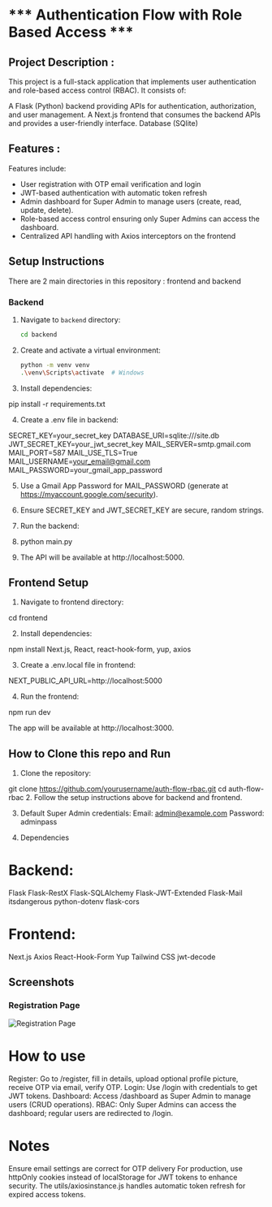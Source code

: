 # *** Authentication Flow with Role Based Access ***


## Project Description :
This project is a full-stack application that implements user authentication and role-based access control (RBAC). It consists of:

A Flask (Python) backend providing APIs for authentication, authorization, and user management.
A Next.js frontend that consumes the backend APIs and provides a user-friendly interface.
Database (SQlite)

## Features :

Features include:
- User registration with OTP email verification and login
- JWT-based authentication with automatic token refresh
- Admin dashboard for Super Admin to manage users (create, read, update, delete).
- Role-based access control ensuring only Super Admins can access the dashboard.
- Centralized API handling with Axios interceptors on the frontend

## Setup Instructions

There are 2 main directories in this repository : frontend and backend

### Backend
1. Navigate to `backend` directory:
   ```bash
   cd backend

2. Create and activate a virtual environment:
   ```bash
   python -m venv venv 
   .\venv\Scripts\activate  # Windows

3. Install dependencies:

pip install -r requirements.txt

4. Create a .env file in backend:

SECRET_KEY=your_secret_key
DATABASE_URI=sqlite:///site.db
JWT_SECRET_KEY=your_jwt_secret_key
MAIL_SERVER=smtp.gmail.com
MAIL_PORT=587
MAIL_USE_TLS=True
MAIL_USERNAME=your_email@gmail.com
MAIL_PASSWORD=your_gmail_app_password


5. Use a Gmail App Password for MAIL_PASSWORD (generate at https://myaccount.google.com/security).

6. Ensure SECRET_KEY and JWT_SECRET_KEY are secure, random strings.

7. Run the backend:

8. python main.py

9. The API will be available at http://localhost:5000.


## Frontend Setup

1. Navigate to frontend directory:

cd frontend

2. Install dependencies:

npm install
Next.js, React, react-hook-form, yup, axios

3. Create a .env.local file in frontend:

NEXT_PUBLIC_API_URL=http://localhost:5000

4. Run the frontend:

npm run dev

The app will be available at http://localhost:3000.

## How to Clone this repo and Run

1. Clone the repository:

git clone https://github.com/yourusername/auth-flow-rbac.git
cd auth-flow-rbac
2. Follow the setup instructions above for backend and frontend.

3. Default Super Admin credentials:
Email: admin@example.com
Password: adminpass

4. Dependencies

# Backend:

Flask
Flask-RestX
Flask-SQLAlchemy
Flask-JWT-Extended
Flask-Mail
itsdangerous
python-dotenv
flask-cors

# Frontend:

Next.js
Axios
React-Hook-Form
Yup
Tailwind CSS
jwt-decode


## Screenshots

### Registration Page
![Registration Page](./screenshots/001_Registeration_page_design.png)


# How to use 

Register: Go to /register, fill in details, upload optional profile picture, receive OTP via email, verify OTP.
Login: Use /login with credentials to get JWT tokens.
Dashboard: Access /dashboard as Super Admin to manage users (CRUD operations).
RBAC: Only Super Admins can access the dashboard; regular users are redirected to /login.



# Notes

Ensure email settings are correct for OTP delivery 
For production, use httpOnly cookies instead of localStorage for JWT tokens to enhance security.
The utils/axiosinstance.js handles automatic token refresh for expired access tokens.